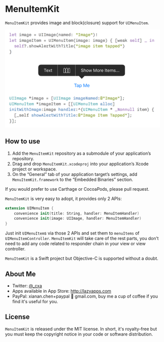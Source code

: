 # MenuItemKit

`MenuItemKit` provides image and block(closure) support for `UIMenuItem`.  

![screenshot of UIMenuItem with image](Screenshot.png)


## How to use

1. Add the `MenuItemKit` repository as a submodule of your application’s repository.
2. Drag and drop `MenuItemKit.xcodeproj` into your application’s Xcode project or workspace.
3. On the “General” tab of your application target’s settings, add `MenuItemKit.framework` to the “Embedded Binaries” section.

If you would prefer to use Carthage or CocoaPods, please pull request.

`MenuItemKit` is very easy to adopt, it provides only 2 APIs:

``` swift
extension UIMenuItem {
    convenience init(title: String, handler: MenuItemHandler)
    convenience init(image: UIImage, handler: MenuItemHandler)
}
```

Just init `UIMenuItem`s via those 2 APIs and set them to `menuItems` of `UIMenuItemController`. `MenuItemKit` will take care of the rest parts, you don't need to add any code related to responder chain in your view or view controller.

`MenuItemKit` is a Swift project but Objective-C is supported without a doubt.

## About Me

* Twitter: [@_cxa](https://twitter.com/_cxa)
* Apps available in App Store: <http://lazyapps.com>
* PayPal: xianan.chen+paypal 📧 gmail.com, buy me a cup of coffee if you find it's useful for you.

## License

`MenuItemKit` is released under the MIT license. In short, it's royalty-free but you must keep the copyright notice in your code or software distribution.
